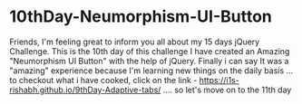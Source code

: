 # 10thDay-Neumorphism-UI-Button
Friends, I'm feeling great to inform you all about my 15 days jQuery Challenge. This is the 10th day of this challenge I have created an Amazing "Neumorphism UI Button" with the help of jQuery. Finally i can say It was a "amazing" experience because I'm learning new things on the daily basis ... to checkout what i have cooked, click on the link - https://i1s-rishabh.github.io/9thDay-Adaptive-tabs/ .... so let's move on to the 11th day
